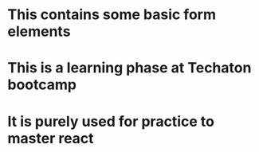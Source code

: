 # This contains some basic form elements

# This is a learning phase at Techaton bootcamp

# It is purely used for practice to master react
